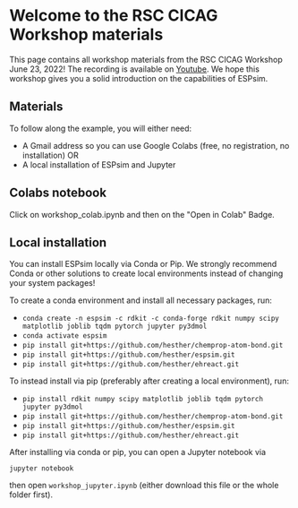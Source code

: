 # Welcome to the RSC CICAG Workshop materials
This page contains all workshop materials from the RSC CICAG Workshop June 23, 2022! The recording is available on [Youtube](https://www.youtube.com/watch?v=Ka08REoGYvI). We hope this workshop gives you a solid introduction on the capabilities of ESPsim.

## Materials

To follow along the example, you will either need:

* A Gmail address so you can use Google Colabs (free, no registration, no installation) OR
* A local installation of ESPsim and Jupyter


## Colabs notebook
Click on workshop_colab.ipynb and then on the "Open in Colab" Badge.

## Local installation
You can install ESPsim locally via Conda or Pip. We strongly recommend Conda or other solutions to create local environments instead of changing your system packages!

To create a conda environment and install all necessary packages, run:

* `conda create -n espsim -c rdkit -c conda-forge rdkit numpy scipy matplotlib joblib tqdm pytorch jupyter py3dmol`
* `conda activate espsim`
* `pip install git+https://github.com/hesther/chemprop-atom-bond.git`
* `pip install git+https://github.com/hesther/espsim.git`
* `pip install git+https://github.com/hesther/ehreact.git`

To instead install via pip (preferably after creating a local environment), run:

* `pip install rdkit numpy scipy matplotlib joblib tqdm pytorch jupyter py3dmol`
* `pip install git+https://github.com/hesther/chemprop-atom-bond.git`
* `pip install git+https://github.com/hesther/espsim.git`
* `pip install git+https://github.com/hesther/ehreact.git`

After installing via conda or pip, you can open a Jupyter notebook via

`jupyter notebook`

then open `workshop_jupyter.ipynb` (either download this file or the whole folder first).

